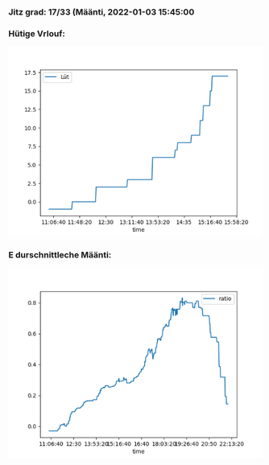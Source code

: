 ### Jitz grad: 17/33 (Määnti, 2022-01-03 15:45:00

### Hütige Vrlouf:
![Graph](Today.png)

### E durschnittleche Määnti:
![Graph](Määnti.png)